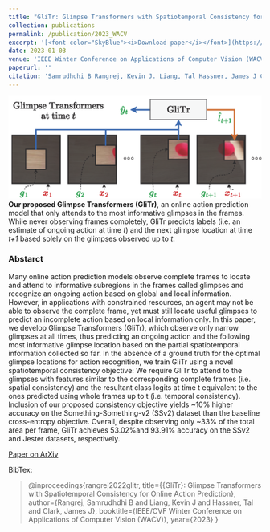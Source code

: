 ```yaml
---
title: "GliTr: Glimpse Transformers with Spatiotemporal Consistency for Online Action Prediction"
collection: publications
permalink: /publication/2023_WACV
excerpt: '[<font color="SkyBlue"><i>Download paper</i></font>](https://arxiv.org/pdf/2210.13605.pdf)'
date: 2023-01-03
venue: 'IEEE Winter Conference on Applications of Computer Vision (WACV), Waikoloa, Hawaii, USA'
paperurl: ''
citation: 'Samrudhdhi B Rangrej, Kevin J. Liang, Tal Hassner, James J Clark. <i>GliTr: Glimpse Transformers with Spatiotemporal Consistency for Online Action Prediction</i> IEEE/CVF Winter Conference on Applications of Computer Vision (WACV), Waikoloa, Hawaii, USA, 2023.'
---
```

<img src='../projects/GliTr/teaser.png'><br/>
<b>Our proposed Glimpse Transformers (GliTr)</b>, an online action prediction model that only attends to the most informative glimpses in the frames. While never observing frames completely, GliTr predicts labels (i.e. an estimate of ongoing action at time <i>t</i>) and the next glimpse location at time <i>t+1</i> based solely on the glimpses observed up to <i>t</i>.


### Abstarct
Many online action prediction models observe complete frames to locate and attend to informative subregions in the frames called glimpses and recognize an ongoing action based on global and local information. However, in applications with constrained resources, an agent may not be able to observe the complete frame, yet must still locate useful glimpses to predict an incomplete action based on local information only. In this paper, we develop Glimpse Transformers (GliTr), which observe only narrow glimpses at all times, thus predicting an ongoing action and the following most informative glimpse location based on the partial spatiotemporal information collected so far. In the absence of a ground truth for the optimal glimpse locations for action recognition, we train GliTr using a novel spatiotemporal consistency objective: We require GliTr to attend to the glimpses with features similar to the corresponding complete frames (i.e. spatial consistency) and the resultant class logits at time t equivalent to the ones predicted using whole frames up to t (i.e. temporal consistency). Inclusion of our proposed consistency objective yields ~10% higher accuracy on the Something-Something-v2 (SSv2) dataset than the baseline cross-entropy objective. Overall, despite observing only ~33% of the total area per frame, GliTr achieves 53.02%and 93.91% accuracy on the SSv2 and Jester datasets, respectively.


[Paper on ArXiv](https://arxiv.org/pdf/2210.13605.pdf)


BibTex:

> @inproceedings{rangrej2022glitr,
>  title={{GliTr}: Glimpse Transformers with Spatiotemporal Consistency for Online Action Prediction},
>  author={Rangrej, Samrudhdhi B and Liang, Kevin J and Hassner, Tal and Clark, James J},
>  booktitle={IEEE/CVF Winter Conference on Applications of Computer Vision (WACV)},
>  year={2023}
> }

